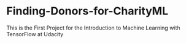 # Finding-Donors-for-CharityML
This is the First Project for the Introduction to Machine Learning with TensorFlow at Udacity
